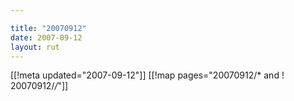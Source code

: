 ```yaml
---

title: "20070912"
date: 2007-09-12
layout: rut
---
```


[[!meta updated="2007-09-12"]]
[[!map pages="20070912/* and ! 20070912/*/*"]]
